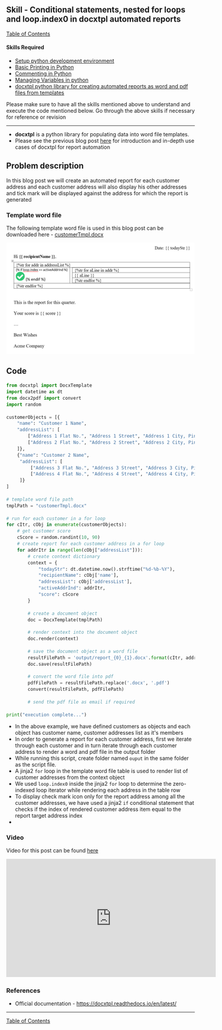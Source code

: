 ## Skill - Conditional statements, nested for loops and loop.index0 in docxtpl automated reports

[Table of Contents](https://nagasudhir.blogspot.com/2020/04/taming-python-table-of-contents.html)

#### Skills Required
* [Setup python development environment](https://nagasudhir.blogspot.com/2020/04/setup-python-development-environment_14.html)
* [Basic Printing in Python](https://nagasudhir.blogspot.com/2020/04/basic-printing-in-python.html)
* [Commenting in Python](https://nagasudhir.blogspot.com/2020/04/comments-in-python.html)
* [Managing Variables in python](https://nagasudhir.blogspot.com/2020/04/managing-variables-in-python.html)
* [docxtpl python library for creating automated reports as word and pdf files from templates](https://nagasudhir.blogspot.com/2021/10/docxtpl-python-library-for-creating.html)

Please make sure to have all the skills mentioned above to understand and execute the code mentioned below. Go through the above skills if necessary for reference or revision

<hr/>

* **docxtpl** is a python library for populating data into word file templates.
* Please see the previous blog post [here](https://nagasudhir.blogspot.com/2021/10/docxtpl-python-library-for-creating.html) for introduction and in-depth use cases of docxtpl for report automation

## Problem description
In this blog post we will create an automated report for each customer address and each customer address will also display his other addresses and tick mark will be displayed against the address for which the report is generated   

### Template word file
The following template word file is used in this blog post can be downloaded here - [customerTmpl.docx](https://github.com/nagasudhirpulla/taming_python/raw/master/blog/skills/assets/data/customerTmpl.docx)

![docxtpl_customer_template_0](https://github.com/nagasudhirpulla/taming_python/raw/master/blog/skills/assets/img/docxtpl_customer_template_0.png)
## Code 
```python
from docxtpl import DocxTemplate
import datetime as dt
from docx2pdf import convert
import random

customerObjects = [{
    "name": "Customer 1 Name",
    "addressList": [
        ["Address 1 Flat No.", "Address 1 Street", "Address 1 City, Pin code"],
        ["Address 2 Flat No.", "Address 2 Street", "Address 2 City, Pin code"],
    ]},
    {"name": "Customer 2 Name",
     "addressList": [
         ["Address 3 Flat No.", "Address 3 Street", "Address 3 City, Pin code"],
         ["Address 4 Flat No.", "Address 4 Street", "Address 4 City, Pin code"],
     ]}
]

# template word file path
tmplPath = "customerTmpl.docx"

# run for each customer in a for loop
for cItr, cObj in enumerate(customerObjects):
    # get customer score
    cScore = random.randint(10, 90)
    # create report for each customer address in a for loop
    for addrItr in range(len(cObj["addressList"])):
        # create context dictionary
        context = {
            "todayStr": dt.datetime.now().strftime("%d-%b-%Y"),
            "recipientName": cObj['name'],
            "addressList": cObj['addressList'],
            "activeAddrInd": addrItr,
            "score": cScore
        }

        # create a document object
        doc = DocxTemplate(tmplPath)

        # render context into the document object
        doc.render(context)

        # save the document object as a word file
        resultFilePath = 'output/report_{0}_{1}.docx'.format(cItr, addrItr)
        doc.save(resultFilePath)

        # convert the word file into pdf
        pdfFilePath = resultFilePath.replace('.docx', '.pdf')
        convert(resultFilePath, pdfFilePath)

        # send the pdf file as email if required

print("execution complete...")
```
* In the above example, we have defined customers as objects and each object has customer name, customer addresses list as it's members
* In order to generate a report for each customer address, first we iterate through each customer and in turn iterate through each customer address to render a word and pdf file in the output folder
* While running this script, create folder named ```ouput``` in the same folder as the script file.
* A jinja2 `for` loop in the template word file table is used to render list of customer addresses from the context object
* We used `loop.index0` inside the jinja2 `for` loop to determine the zero-indexed loop iterator while rendering each address in the table row 
* To display check mark icon only for the report address among all the customer addresses, we have used a jinja2 `if` conditional statement that checks if the index of rendered customer address item equal to the report target address index
* 


### Video
Video for this post can be found [here](https://youtu.be/ZAVHbDB5yBQ)

<iframe width="560" height="315" src="https://www.youtube.com/embed/ZAVHbDB5yBQ" title="YouTube video player" frameborder="0" allow="accelerometer; autoplay; clipboard-write; encrypted-media; gyroscope; picture-in-picture" allowfullscreen></iframe>

### References
* Official documentation - https://docxtpl.readthedocs.io/en/latest/

<hr/>

[Table of Contents](https://nagasudhir.blogspot.com/2020/04/taming-python-table-of-contents.html)




<!--stackedit_data:
eyJoaXN0b3J5IjpbLTIxMDU4NDAwNzUsLTE4MzkxMzU2NjQsMz
Y1NTg0NjkwLDI5MTkzMjE5Myw5MzE1Njc4MF19
-->